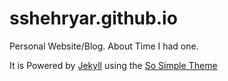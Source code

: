 # sshehryar.github.io
Personal Website/Blog. About Time I had one.

It is Powered by <a href="http://jekyllrb.com" rel="nofollow">Jekyll</a> using the <a href="http://mademistakes.com/so-simple/" rel="nofollow">So Simple Theme</a>

